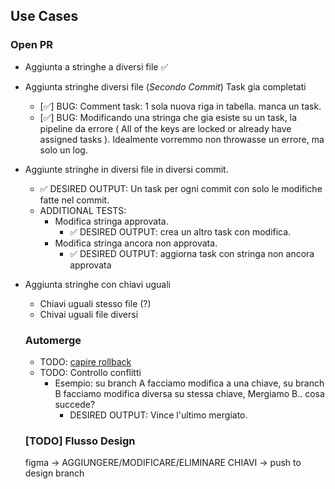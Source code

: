 ## Use Cases

### Open PR

- Aggiunta a stringhe a diversi file ✅
- Aggiunta stringhe diversi file (_Secondo Commit_) Task gia completati
  - [✅] BUG: Comment task: 1 sola nuova riga in tabella. manca un task.
  - [✅] BUG: Modificando una stringa che gia esiste su un task, la pipeline da errore ( All of the keys are locked or already have assigned tasks ). Idealmente vorremmo non throwasse un errore, ma solo un log.
- Aggiunte stringhe in diversi file in diversi commit.
  - ✅ DESIRED OUTPUT: Un task per ogni commit con solo le modifiche fatte nel commit.
  - ADDITIONAL TESTS:
    - Modifica stringa approvata.
      - ✅ DESIRED OUTPUT: crea un altro task con modifica.
    - Modifica stringa ancora non approvata.
      - ✅ DESIRED OUTPUT: aggiorna task con stringa non ancora approvata
- Aggiunta stringhe con chiavi uguali

  - Chiavi uguali stesso file (?)
  - Chivai uguali file diversi

  ### Automerge

  - TODO: [capire rollback](https://excalidraw.com/#json=MTtrTUVswpqGtKWIkRgNF,voTsu5rFY2HLRhdmgVJjkQ)
  - TODO: Controllo conflitti
    - Esempio: su branch A facciamo modifica a una chiave, su branch B facciamo modifica diversa su stessa chiave, Mergiamo B.. cosa succede?
      - DESIRED OUTPUT: Vince l'ultimo mergiato.

  ### [TODO] Flusso Design

  figma -> AGGIUNGERE/MODIFICARE/ELIMINARE CHIAVI -> push to design branch
